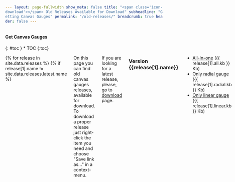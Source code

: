 ```yaml
---
layout: page-fullwidth
show_meta: false
title: "<span class='icon-download'></span> Old Releases Available for Download"
subheadline: "Getting Canvas Gauges"
permalink: "/old-releases/"
breadcrumb: true
header: false
---
```

<style>
code {
    white-space: normal !important;
    word-break: break-all !important;
}
</style>

<div class="row">
<div class="medium-4 medium-push-8 columns" markdown="1">
<div class="panel radius toc" markdown="1">
<h4>Get Canvas Gauges</h4>
{: #toc }
*  TOC
{:toc}
</div>
</div><!-- /.medium-4.columns -->

<div class="medium-8 medium-pull-4 columns" markdown="1" style="min-height:600px">

{% for release in site.data.releases %}
{% if release[1].name != site.data.releases.latest.name %}

On this page you can find old canvas gauges releases, available for download. To download a proper release just right-click the item you need and choose "Save link as..." in a context-menu.

If you are looking for a latest release, please, go to [download]({{site.url}}/download/) page.

### Version {{release[1].name}}

 * [All-in-one]({{site.url}}/download/{{release[1].name}}/all/gauge.min.js) ({{ release[1].all.kb }} Kb)
 * [Only radial gauge]({{site.url}}/download/{{release[1].name}}/radial/gauge.min.js) ({{ release[1].radial.kb }} Kb)
 * [Only linear gauge]({{site.url}}/download/{{release[1].name}}/linear/gauge.min.js) ({{ release[1].linear.kb }} Kb)

{% endif %}
{% endfor %}

{% if site.data.releases.length > 6 %}
If you are looking for a latest release, please, go to [download]({{site.url}}/download/) page.
{% endif %}

</div><!-- /.medium-8.columns -->
</div><!-- /.row -->
